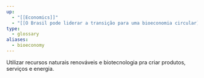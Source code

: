 ```yaml
---
up:
  - "[[Economics]]"
  - "[[O Brasil pode liderar a transição para uma bioeconomia circular]]"
type:
  - glossary
aliases:
  - bioeconomy
---
```


Utilizar recursos naturais renováveis e biotecnologia pra criar produtos, serviços e energia.
